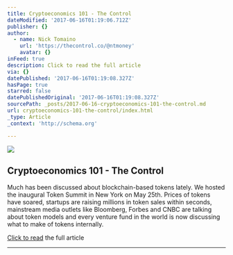 ```yaml
---
title: Cryptoeconomics 101 - The Control
dateModified: '2017-06-16T01:19:06.712Z'
publisher: {}
author:
  - name: Nick Tomaino
    url: 'https://thecontrol.co/@ntmoney'
    avatar: {}
inFeed: true
description: Click to read the full article
via: {}
datePublished: '2017-06-16T01:19:08.327Z'
hasPage: true
starred: false
datePublishedOriginal: '2017-06-16T01:19:08.327Z'
sourcePath: _posts/2017-06-16-cryptoeconomics-101-the-control.md
url: cryptoeconomics-101-the-control/index.html
_type: Article
_context: 'http://schema.org'

---
```

<article style=""><img src="https://imgflo.herokuapp.com/graph/2b2431f8e7ba7b0/09d5cf909dc58e2602ebe88fb4d083c1/croprotate.png?cropheight=611&amp;cropwidth=398&amp;degrees=0&amp;input=https%3A%2F%2Fcdn-images-1.medium.com%2Fmax%2F1200%2F1*EvtW6huoQSgehQCy0KT4_g.png&amp;x=2&amp;y=0" /><h1>Cryptoeconomics 101 - The Control</h1><p>Much has been discussed about blockchain-based tokens lately. We hosted the inaugural Token Summit in New York on May 25th. Prices of tokens have soared, startups are raising millions in token sales within seconds, mainstream media outlets like Bloomberg, Forbes and CNBC are talking about token models and every venture fund in the world is now discussing what to make of tokens internally.</p></article>

[Click to read][0] the full article

---



[0]: https://thecontrol.co/cryptoeconomics-101-e5c883e9a8ff "Click to read the full article... "